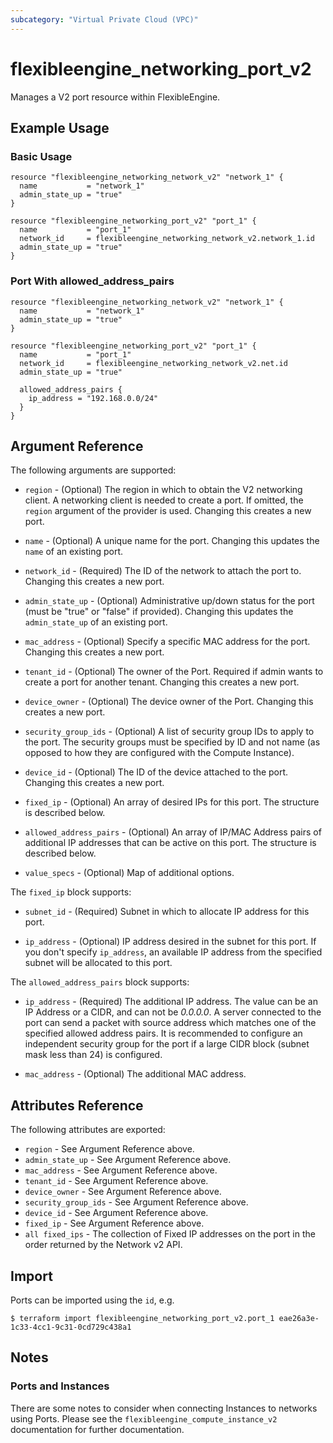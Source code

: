 ```yaml
---
subcategory: "Virtual Private Cloud (VPC)"
---
```


# flexibleengine\_networking\_port_v2

Manages a V2 port resource within FlexibleEngine.

## Example Usage

### Basic Usage
```hcl
resource "flexibleengine_networking_network_v2" "network_1" {
  name           = "network_1"
  admin_state_up = "true"
}

resource "flexibleengine_networking_port_v2" "port_1" {
  name           = "port_1"
  network_id     = flexibleengine_networking_network_v2.network_1.id
  admin_state_up = "true"
}
```

### Port With allowed_address_pairs
```hcl
resource "flexibleengine_networking_network_v2" "network_1" {
  name           = "network_1"
  admin_state_up = "true"
}

resource "flexibleengine_networking_port_v2" "port_1" {
  name           = "port_1"
  network_id     = flexibleengine_networking_network_v2.net.id
  admin_state_up = "true"

  allowed_address_pairs {
    ip_address = "192.168.0.0/24"
  }
}

```

## Argument Reference

The following arguments are supported:

* `region` - (Optional) The region in which to obtain the V2 networking client.
    A networking client is needed to create a port. If omitted, the
    `region` argument of the provider is used. Changing this creates a new
    port.

* `name` - (Optional) A unique name for the port. Changing this
    updates the `name` of an existing port.

* `network_id` - (Required) The ID of the network to attach the port to. Changing
    this creates a new port.

* `admin_state_up` - (Optional) Administrative up/down status for the port
    (must be "true" or "false" if provided). Changing this updates the
    `admin_state_up` of an existing port.

* `mac_address` - (Optional) Specify a specific MAC address for the port. Changing
    this creates a new port.

* `tenant_id` - (Optional) The owner of the Port. Required if admin wants
    to create a port for another tenant. Changing this creates a new port.

* `device_owner` - (Optional) The device owner of the Port. Changing this creates
    a new port.

* `security_group_ids` - (Optional) A list of security group IDs to apply to the
    port. The security groups must be specified by ID and not name (as opposed
    to how they are configured with the Compute Instance).

* `device_id` - (Optional) The ID of the device attached to the port. Changing this
    creates a new port.

* `fixed_ip` - (Optional) An array of desired IPs for this port. The structure is
    described below.

* `allowed_address_pairs` - (Optional) An array of IP/MAC Address pairs of additional IP
    addresses that can be active on this port. The structure is described below.

* `value_specs` - (Optional) Map of additional options.

The `fixed_ip` block supports:

* `subnet_id` - (Required) Subnet in which to allocate IP address for this port.

* `ip_address` - (Optional) IP address desired in the subnet for this port. If
    you don't specify `ip_address`, an available IP address from the specified
    subnet will be allocated to this port.

The `allowed_address_pairs` block supports:

* `ip_address` - (Required) The additional IP address. The value can be an IP Address or a CIDR,
    and can not be *0.0.0.0*. A server connected to the port can send a packet with source address
    which matches one of the specified allowed address pairs.
    It is recommended to configure an independent security group for the port if a large CIDR
    block (subnet mask less than 24) is configured.

* `mac_address` - (Optional) The additional MAC address.

## Attributes Reference

The following attributes are exported:

* `region` - See Argument Reference above.
* `admin_state_up` - See Argument Reference above.
* `mac_address` - See Argument Reference above.
* `tenant_id` - See Argument Reference above.
* `device_owner` - See Argument Reference above.
* `security_group_ids` - See Argument Reference above.
* `device_id` - See Argument Reference above.
* `fixed_ip` - See Argument Reference above.
* `all fixed_ips` - The collection of Fixed IP addresses on the port in the
  order returned by the Network v2 API.

## Import

Ports can be imported using the `id`, e.g.

```
$ terraform import flexibleengine_networking_port_v2.port_1 eae26a3e-1c33-4cc1-9c31-0cd729c438a1
```

## Notes

### Ports and Instances

There are some notes to consider when connecting Instances to networks using
Ports. Please see the `flexibleengine_compute_instance_v2` documentation for further
documentation.
